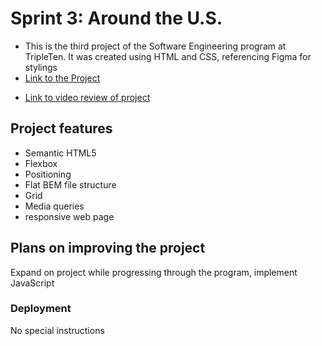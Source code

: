 # Sprint 3: Around the U.S.

- This is the third project of the Software Engineering program at TripleTen. It was created using HTML and CSS, referencing Figma for stylings
- [Link to the Project](https://github.com/taylorrubbert/se_project_aroundtheus)

* [Link to video review of project](https://drive.google.com/file/d/1bQ_n75s-2yvn-9vtjqGBtbBlD1vf8Bi3/view?usp=sharing)

## Project features

- Semantic HTML5
- Flexbox
- Positioning
- Flat BEM file structure
- Grid
- Media queries
- responsive web page

## Plans on improving the project

Expand on project while progressing through the program, implement JavaScript

### Deployment

No special instructions
